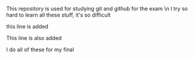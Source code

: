 This repository is used for studying git and github for the exam \n
I try so hard to learn all these stuff, it's so difficult

this line is added

This line is also added

I do all of these for my final
